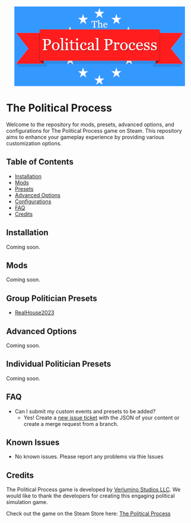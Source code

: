 <p align="center">
  <img src="assets/tpp.webp" alt="The Political Process Game">
</p>

# The Political Process

Welcome to the repository for mods, presets, advanced options, and configurations for The Political Process game on Steam. This repository aims to enhance your gameplay experience by providing various customization options.

## Table of Contents

- [Installation](#installation)
- [Mods](#mods)
- [Presets](#presets)
- [Advanced Options](#advanced-options)
- [Configurations](#configurations)
- [FAQ](#faq)
- [Credits](#credits)

## Installation

Coming soon.

## Mods

Coming soon.

## Group Politician Presets

- [RealHouse2023](presets/RealHouse2023.json)

## Advanced Options

Coming soon.

## Individual Politician Presets

Coming soon.

## FAQ

- Can I submit my custom events and presets to be added?
  - Yes! Create a <a href='https://github.com/notchrisbutler/tpp-mods/issues/new'>new issue ticket</a> with the JSON of your content or create a merge request from a branch.


## Known Issues

- No known issues. Please report any problems via thie Issues 

## Credits

The Political Process game is developed by [Verlumino Studios LLC](https://www.thepoliticalprocess.com/). We would like to thank the developers for creating this engaging political simulation game.

Check out the game on the Steam Store here: [The Political Process](https://store.steampowered.com/app/1184770/The_Political_Process/)

